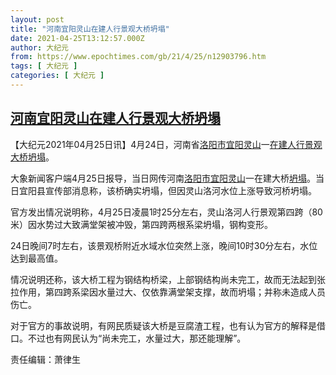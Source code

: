 ```yaml
---
layout: post
title: "河南宜阳灵山在建人行景观大桥坍塌"
date: 2021-04-25T13:12:57.000Z
author: 大纪元
from: https://www.epochtimes.com/gb/21/4/25/n12903796.htm
tags: [ 大纪元 ]
categories: [ 大纪元 ]
---
```

<!--1619356377000-->
[河南宜阳灵山在建人行景观大桥坍塌](https://www.epochtimes.com/gb/21/4/25/n12903796.htm)
------

<div>
<p>【大纪元2021年04月25日讯】4月24日，河南省<a href="https://www.epochtimes.com/gb/tag/%E6%B4%9B%E9%98%B3%E5%B8%82%E5%AE%9C%E9%98%B3%E7%81%B5%E5%B1%B1.html">洛阳市宜阳灵山</a>一<a href="https://www.epochtimes.com/gb/tag/%E5%9C%A8%E5%BB%BA%E4%BA%BA%E8%A1%8C%E6%99%AF%E8%A7%82%E5%A4%A7%E6%A1%A5.html">在建人行景观大桥</a><a href="https://www.epochtimes.com/gb/tag/%E5%9D%8D%E5%A1%8C.html">坍塌</a>。</p><p>大象新闻客户端4月25日报导，当日网传河南<a href="https://www.epochtimes.com/gb/tag/%E6%B4%9B%E9%98%B3%E5%B8%82%E5%AE%9C%E9%98%B3%E7%81%B5%E5%B1%B1.html">洛阳市宜阳灵山</a>一在建大桥<a href="https://www.epochtimes.com/gb/tag/%E5%9D%8D%E5%A1%8C.html">坍塌</a>。当日宜阳县宣传部消息称，该桥确实坍塌，但因灵山洛河水位上涨导致河桥坍塌。</p><p>官方发出情况说明称，4月25日凌晨1时25分左右，灵山洛河人行景观第四跨（80米）因水势过大致满堂架被冲毁，第四跨两根系梁坍塌，钢构变形。</p><p>24日晚间7时左右，该景观桥附近水域水位突然上涨，晚间10时30分左右，水位达到最高值。</p><p>情况说明还称，该大桥工程为钢结构桥梁，上部钢结构尚未完工，故而无法起到张拉作用，第四跨系梁因水量过大、仅依靠满堂架支撑，故而坍塌；并称未造成人员伤亡。</p><p>对于官方的事故说明，有网民质疑该大桥是豆腐渣工程，也有认为官方的解释是借口。不过也有网民认为“尚未完工，水量过大，那还能理解”。</p><p>责任编辑：萧律生</p>
</div>
